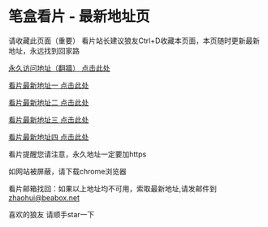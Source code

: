 # 笔盒看片 - 最新地址页

请收藏此页面（重要）
看片站长建议狼友Ctrl+D收藏本页面，本页随时更新最新地址，永远找到回家路

[永久访问地址（翻牆） 点击此处](https://beabox.net/)

[看片最新地址一 点击此处](https://o5sr31un7gr7.wiki)

[看片最新地址二 点击此处](https://h7xna7kdrw0n.wiki)

[看片最新地址三 点击此处](https://dqik5f2ijl9b.shop)

[看片最新地址四 点击此处](https://1rvutpz6dcy.wiki)

看片提醒您请注意，永久地址一定要加https

如网站被屏蔽，请下载chrome浏览器

看片邮箱找回：如果以上地址均不可用，索取最新地址,请发邮件到 zhaohui@beabox.net

喜欢的狼友 请顺手star一下
